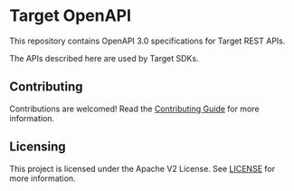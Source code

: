 # Target OpenAPI
This repository contains OpenAPI 3.0 specifications for Target REST APIs.

The APIs described here are used by Target SDKs.

## Contributing

Contributions are welcomed! Read the [Contributing Guide](./.github/CONTRIBUTING.md) for more information.

## Licensing

This project is licensed under the Apache V2 License. See [LICENSE](LICENSE) for more information.
